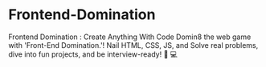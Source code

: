 # Frontend-Domination
Frontend Domination : Create Anything With Code  Domin8 the web game with 'Front-End Domination.'! Nail HTML, CSS, JS, and Solve real problems, dive into fun projects, and be interview-ready! 🚀 💻

